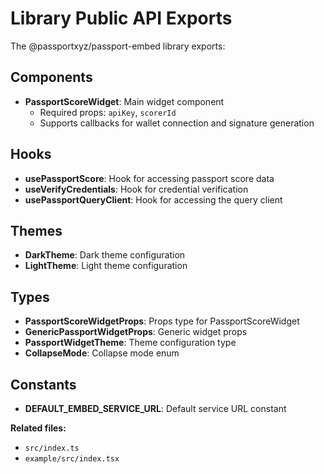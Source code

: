 # Library Public API Exports

The @passportxyz/passport-embed library exports:

## Components
- **PassportScoreWidget**: Main widget component
  - Required props: `apiKey`, `scorerId`
  - Supports callbacks for wallet connection and signature generation

## Hooks
- **usePassportScore**: Hook for accessing passport score data
- **useVerifyCredentials**: Hook for credential verification
- **usePassportQueryClient**: Hook for accessing the query client

## Themes
- **DarkTheme**: Dark theme configuration
- **LightTheme**: Light theme configuration

## Types
- **PassportScoreWidgetProps**: Props type for PassportScoreWidget
- **GenericPassportWidgetProps**: Generic widget props
- **PassportWidgetTheme**: Theme configuration type
- **CollapseMode**: Collapse mode enum

## Constants
- **DEFAULT_EMBED_SERVICE_URL**: Default service URL constant

**Related files:**
- `src/index.ts`
- `example/src/index.tsx`